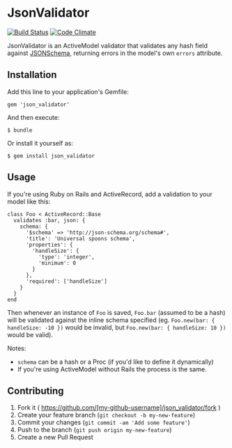 # JsonValidator

[![Build Status](http://img.shields.io/travis/iainbeeston/json_validator/master.svg)](https://travis-ci.org/iainbeeston/json_validator)
[![Code Climate](http://img.shields.io/codeclimate/github/iainbeeston/json_validator.svg)](https://codeclimate.com/github/iainbeeston/json_validator)

JsonValidator is an ActiveModel validator that validates any hash field against [JSONSchema](http://json-schema.org), returning errors in the model's own `errors` attribute.

## Installation

Add this line to your application's Gemfile:

    gem 'json_validator'

And then execute:

    $ bundle

Or install it yourself as:

    $ gem install json_validator

## Usage

If you're using Ruby on Rails and ActiveRecord, add a validation to your model like this:

    class Foo < ActiveRecord::Base
      validates :bar, json: {
        schema: {
          '$schema' => 'http://json-schema.org/schema#',
          'title': 'Universal spoons schema',
          'properties': {
		    'handleSize': {
			  'type': 'integer',
			  'minimum': 0
			}
	      },
          'required': ['handleSize']
        }
      }
    end

Then whenever an instance of `Foo` is saved, `Foo.bar` (assumed to be a hash) will be validated against the inline schema specified (eg. `Foo.new(bar: { handleSize: -10 })` would be invalid, but `Foo.new(bar: { handleSize: 10 })` would be valid).

Notes:
* `schema` can be a hash or a Proc (if you'd like to define it dynamically)
* If you're using ActiveModel without Rails the process is the same.

## Contributing

1. Fork it ( https://github.com/[my-github-username]/json_validator/fork )
2. Create your feature branch (`git checkout -b my-new-feature`)
3. Commit your changes (`git commit -am 'Add some feature'`)
4. Push to the branch (`git push origin my-new-feature`)
5. Create a new Pull Request
